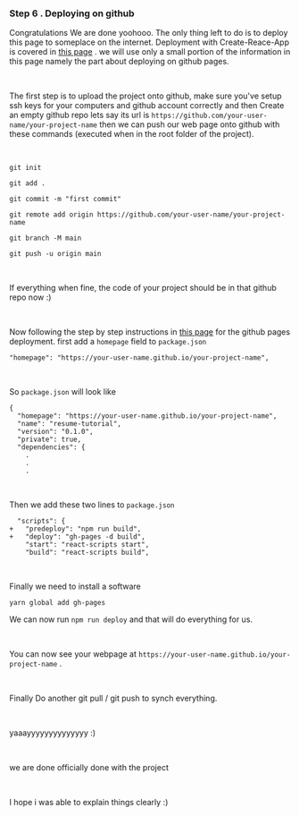 ### Step 6 . Deploying on github

Congratulations We are done yoohooo. The only thing left to do is to deploy this page to someplace on the internet. Deployment with Create-Reace-App is covered in [this page](https://create-react-app.dev/docs/deployment/) . we will use only a small portion of the information in this page namely the part about deploying on github pages.

<br />

The first step is to upload the project onto github, make sure you've setup ssh keys for your computers and github account correctly and then Create an empty github repo lets say its url is `https://github.com/your-user-name/your-project-name` then we can push our web page onto github with these commands (executed when in the root folder of the project).

<br />

`git init`

`git add .`

`git commit -m "first commit"`

`git remote add origin https://github.com/your-user-name/your-project-name`

`git branch -M main`

`git push -u origin main`

<br />

If everything when fine, the code of your project should be in that github repo now :)

<br />

Now following the step by step instructions in [this page](https://create-react-app.dev/docs/deployment/) for the github pages deployment. first add a `homepage` field to `package.json`

` "homepage": "https://your-user-name.github.io/your-project-name", `

<br />

So `package.json` will look like

```
{
  "homepage": "https://your-user-name.github.io/your-project-name",
  "name": "resume-tutorial",
  "version": "0.1.0",
  "private": true,
  "dependencies": {
    .
    .
    .

```

<br />

Then we add these two lines to `package.json`

```
  "scripts": {
+   "predeploy": "npm run build",
+   "deploy": "gh-pages -d build",
    "start": "react-scripts start",
    "build": "react-scripts build",

```

<br />

Finally we need to install a software

`yarn global add gh-pages`

We can now run `npm run deploy` and that will do everything for us.

<br />

You can now see your webpage at `https://your-user-name.github.io/your-project-name` .

<br />

Finally Do another git pull / git push to synch everything.

<br />

yaaayyyyyyyyyyyyyy :)

<br />

we are done officially done with the project

<br />

I hope i was able to explain things clearly :) 

<br />



